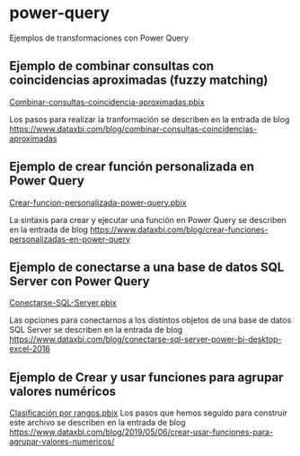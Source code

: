 # power-query
Ejemplos de transformaciones con Power Query 

## Ejemplo de combinar consultas con coincidencias aproximadas (fuzzy matching)
[Combinar-consultas-coincidencia-aproximadas.pbix](Combinar-consultas-coincidencia-aproximadas.pbix)

Los pasos para realizar la tranformación se describen en la entrada de blog https://www.dataxbi.com/blog/combinar-consultas-coincidencias-aproximadas

## Ejemplo de crear función personalizada en Power Query
[Crear-funcion-personalizada-power-query.pbix](Crear-funcion-personalizada-power-query.pbix)

La sintaxis para crear y ejecutar una función en Power Query se describen en la entrada de blog https://www.dataxbi.com/blog/crear-funciones-personalizadas-en-power-query

## Ejemplo de conectarse a una base de datos SQL Server con Power Query
[Conectarse-SQL-Server.pbix](Conectarse-SQL-Server.pbix)

Las opciones para conectarnos a los distintos objetos de una base de datos SQL Server se describen en la entrada de blog https://www.dataxbi.com/blog/conectarse-sql-server-power-bi-desktop-excel-2016

## Ejemplo de Crear y usar funciones para agrupar valores numéricos
[Clasificación por rangos.pbix](Clasificación-por-rangos.pbix)
Los pasos que hemos seguido para construir este archivo se describen en la entrada de blog https://www.dataxbi.com/blog/2019/05/06/crear-usar-funciones-para-agrupar-valores-numericos/
